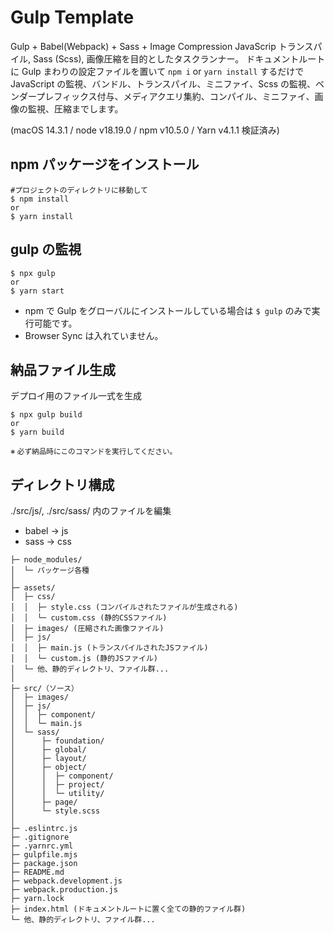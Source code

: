 # Gulp Template

Gulp + Babel(Webpack) + Sass + Image Compression
JavaScrip トランスパイル, Sass (Scss), 画像圧縮を目的としたタスクランナー。
ドキュメントルートに Gulp まわりの設定ファイルを置いて `npm i` or `yarn install` するだけで JavaScript の監視、バンドル、トランスパイル、ミニファイ、Scss の監視、ベンダープレフィックス付与、メディアクエリ集約、コンパイル、ミニファイ、画像の監視、圧縮までします。

(macOS 14.3.1 / node v18.19.0 / npm v10.5.0 / Yarn v4.1.1 検証済み)

## npm パッケージをインストール

```
#プロジェクトのディレクトリに移動して
$ npm install
or
$ yarn install
```

## gulp の監視

```
$ npx gulp
or
$ yarn start
```

- npm で Gulp をグローバルにインストールしている場合は `$ gulp` のみで実行可能です。
- Browser Sync は入れていません。

## 納品ファイル生成

デプロイ用のファイル一式を生成

```
$ npx gulp build
or
$ yarn build
```

<small>※ 必ず納品時にこのコマンドを実行してください。</small>

## ディレクトリ構成

./src/js/, ./src/sass/ 内のファイルを編集

- babel -> js
- sass -> css

```
├─ node_modules/
│  └─ パッケージ各種
│
├─ assets/
│  ├─ css/
│  │  ├─ style.css (コンパイルされたファイルが生成される)
│  │  └─ custom.css (静的CSSファイル)
│  ├─ images/ (圧縮された画像ファイル)
│  ├─ js/
│  │  ├─ main.js (トランスパイルされたJSファイル)
│  │  └─ custom.js (静的JSファイル)
│  └─ 他、静的ディレクトリ、ファイル群...
│
├─ src/（ソース）
│  ├─ images/
│  ├─ js/
│  │  ├─ component/
│  │  └─ main.js
│  └─ sass/
│      ├─ foundation/
│      ├─ global/
│      ├─ layout/
│      ├─ object/
│      │  ├─ component/
│      │  ├─ project/
│      │  └─ utility/
│      ├─ page/
│      └─ style.scss
│
├─ .eslintrc.js
├─ .gitignore
├─ .yarnrc.yml
├─ gulpfile.mjs
├─ package.json
├─ README.md
├─ webpack.development.js
├─ webpack.production.js
├─ yarn.lock
├─ index.html (ドキュメントルートに置く全ての静的ファイル群)
└─ 他、静的ディレクトリ、ファイル群...

```
